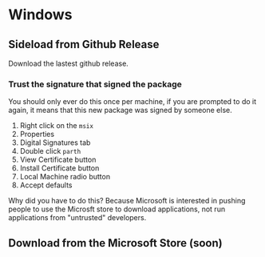 # Windows

## Sideload from Github Release

Download the lastest github release.

### Trust the signature that signed the package

You should only ever do this once per machine, if you are prompted to do it again, it means that this new package was signed by someone else.

1. Right click on the `msix`
2. Properties
3. Digital Signatures tab
4. Double click `parth`
5. View Certificate button
6. Install Certificate button
7. Local Machine radio button
8. Accept defaults

Why did you have to do this? Because Microsoft is interested in pushing people to use the Microsft store to download applications, not run applications from "untrusted" developers.

## Download from the Microsoft Store (soon)